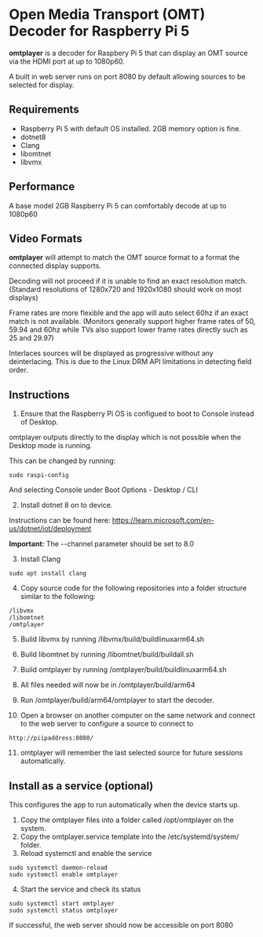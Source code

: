 ﻿# Open Media Transport (OMT) Decoder for Raspberry Pi 5

**omtplayer** is a decoder for Raspbery Pi 5 that can display an OMT source via the HDMI port at up to 1080p60.

A built in web server runs on port 8080 by default allowing sources to be selected for display.

## Requirements

* Raspberry Pi 5 with default OS installed. 2GB memory option is fine.
* dotnet8
* Clang
* libomtnet
* libvmx

## Performance

A base model 2GB Raspberry Pi 5 can comfortably decode at up to 1080p60

## Video Formats

**omtplayer** will attempt to match the OMT source format to a format the connected display supports. 

Decoding will not proceed if it is unable to find an exact resolution match. (Standard resolutions of 1280x720 and 1920x1080 should work on most displays)

Frame rates are more flexible and the app will auto select 60hz if an exact match is not available. (Monitors generally support higher frame rates of 50, 59.94 and 60hz while TVs also support lower frame rates directly such as 25 and 29.97)

Interlaces sources will be displayed as progressive without any deinterlacing. This is due to the Linux DRM API limitations in detecting field order.

## Instructions

1. Ensure that the Raspberry Pi OS is configued to boot to Console instead of Desktop.

omtplayer outputs directly to the display which is not possible when the Desktop mode is running.

This can be changed by running:

```
sudo raspi-config
```

And selecting Console under Boot Options - Desktop / CLI

2. Install dotnet 8 on to device.

Instructions can be found here:
https://learn.microsoft.com/en-us/dotnet/iot/deployment

**Important:** The --channel parameter should be set to 8.0

3. Install Clang

```
sudo apt install clang
```

4. Copy source code for the following repositories into a folder structure similar to the following:

```
/libvmx
/libomtnet
/omtplayer
```

5. Build libvmx by running /libvmx/build/buildlinuxarm64.sh

6. Build libomtnet by running /libomtnet/build/buildall.sh

7. Build omtplayer by running /omtplayer/build/buildlinuxarm64.sh

8. All files needed will now be in /omtplayer/build/arm64

9. Run /omtplayer/build/arm64/omtplayer to start the decoder.

10. Open a browser on another computer on the same network and connect to the web server to configure a source to connect to

```
http://piipaddress:8080/
```

11. omtplayer will remember the last selected source for future sessions automatically.

## Install as a service (optional)

This configures the app to run automatically when the device starts up.

1. Copy the omtplayer files into a folder called /opt/omtplayer on the system.
2. Copy the omtplayer.service template into the /etc/systemd/system/ folder.
3. Reload systemctl and enable the service

```
sudo systemctl daemon-reload
sudo systemctl enable omtplayer
```

4. Start the service and check its status

```
sudo systemctl start omtplayer
sudo systemctl status omtplayer
```

If successful, the web server should now be accessible on port 8080